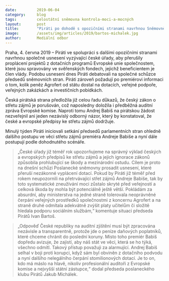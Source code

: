 ```yaml
---
date:         2019-06-04
category:     blog
tags:         celostátní sněmovna kontrola-moci-a-mocných
layout:       post
title:        "Piráti po dohodě s opozičními stranami navrhnou Sněmovně zastavení nelegálních dotací předsedovi vlády"
image:        /assets/img/articles/2019/bartos-michalek.jpg
author:       Mediální odbor
---
```



Praha, 4. června 2019 – Piráti ve spolupráci s dalšími opozičními stranami navrhnou společné usnesení vyzývající české úřady, aby přerušily proplácení projektů z dotačních programů Evropské unie společnostem, které jsou spravovány ve svěřenských fondech, jejichž beneficientem je člen vlády. Podobu usnesení dnes Piráti debatovali na společné schůzce předsedů sněmovních stran. Piráti zároveň požadují po premiérovi informaci o tom, kolik peněz Agrofert od státu dostal na dotacích, veřejné podpoře, veřejných zakázkách a investičních pobídkách.

Česká pirátská strana předložila již celou řadu důkazů, že český zákon o střetu zájmů je porušován, což naposledny doložila i předběžná auditní zpráva Evropské komise. Naproti tomu Andrej Babiš na pirátskou žádost nezveřejnil ani jeden nezávislý odborný názor, který by konstatoval, že české a evropské předpisy ke střetu zájmů dodržuje. 

Minulý týden Piráti iniciovali setkání předsedů parlamentních stran ohledně dalšího postupu ve věci střetu zájmů premiéra Andreje Babiše a nyní dále postupují podle dohodnutého scénáře.

> „České úřady již téměř rok upozorňujeme na správný výklad českých a evropských předpisů ke střetu zájmů a jejich ignorace zákonů způsobila prohlubující se škody a mezinárodní ostudu. Cílem je proto na dnešní schůzi Poslanecké sněmovny prosadit usnesení, které přeruší nezákonné vyplácení dotací. Pokud by Piráti již téměř před rokem neupozornili na přetrvávající střet zájmů Andreje Babiše, tak by toto systematické zneužívání moci zůstalo skryté před veřejností a celková škoda by mohla být potenciálně ještě větší. Pokládám za absurdní, aby ministerstva na jedné straně tolerovala neoprávněné čerpání veřejných prostředků společnostmi z koncernu Agrofert a na straně druhé odmítala adekvátně zvýšit platy učitelům či složitě hledala podporu sociálním službám,“ komentuje situaci předseda Pirátů Ivan Bartoš.

> „Odpověď České republiky na auditní zjištění musí být zpracována nezávisle a transparentně, protože jde o peníze daňových poplatníků, které chceme chránit do poslední koruny. Místo toho premiér Babiš dopředu avizuje, že zajistí, aby náš stát ve věci, která se ho týká, všechno odmítl. Takový přístup považuji za alarmující. Andrej Babiš selhal v boji proti korupci, když sám byl obviněn z dotačního podvodu a nyní dalšího nelegálního čerpání stomilionových dotací. Je to on, kdo má máslo na hlavě, nikoliv profesionální auditoři z Evropské komise a nejvyšší státní zástupce,“ dodal předseda poslaneckého klubu Pirátů Jakub Michálek.
